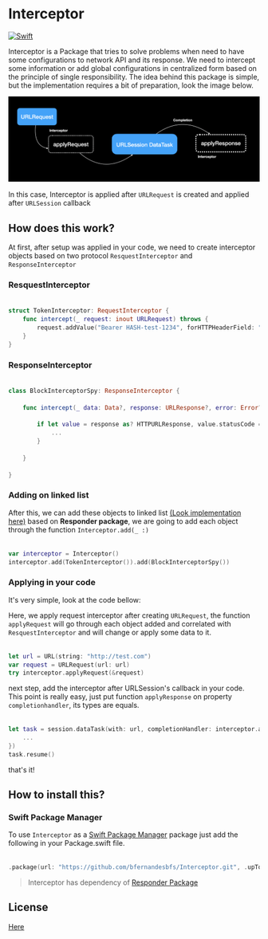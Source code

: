 # Interceptor

[![Swift](https://github.com/bfernandesbfs/Interceptor/actions/workflows/swift.yml/badge.svg)](https://github.com/bfernandesbfs/Interceptor/actions/workflows/swift.yml)

Interceptor is a Package that tries to solve problems when need to have some configurations to network API and its response. We need to intercept some information or add global configurations in centralized form based on the principle of single responsibility. The idea behind this package is simple, but the implementation requires a bit of preparation, look the image below.

![alt text](./Docs/Img/Img01.png)
 
In this case, Interceptor is applied after `URLRequest` is created and applied after `URLSession` callback
 
## How does this work?

At first, after setup was applied in your code, we need to create interceptor objects based on two protocol `ResquestInterceptor` and `ResponseInterceptor`   

### ResquestInterceptor

``` swift

struct TokenInterceptor: RequestInterceptor {
    func intercept(_ request: inout URLRequest) throws {
        request.addValue("Bearer HASH-test-1234", forHTTPHeaderField: "Authorization")
    }
}

```

### ResponseInterceptor

```swift

class BlockInterceptorSpy: ResponseInterceptor {

    func intercept(_ data: Data?, response: URLResponse?, error: Error?) {
        
        if let value = response as? HTTPURLResponse, value.statusCode == 401 {
            ...
        }
        
    }

}

```

### Adding on linked list 

After this, we can add these objects to linked list [(Look implementation here)](https://github.com/bfernandesbfs/Responder) based on **Responder package**, we are going to add each object through the function `Interceptor.add(_ :)`

```swift

var interceptor = Interceptor()
interceptor.add(TokenInterceptor()).add(BlockInterceptorSpy())

```

### Applying in your code

It's very simple, look at the code bellow:

Here, we apply request interceptor after creating `URLRequest`, the function `applyRequest` will go through each object added and correlated with `ResquestInterceptor` and will change or apply some data to it.

```swift

let url = URL(string: "http://test.com")
var request = URLRequest(url: url)
try interceptor.applyRequest(&request)

```

next step, add the interceptor after URLSession's callback in your code. This point is really easy, just put function `applyResponse` on property `completionhandler`, its types are equals.

```swift

let task = session.dataTask(with: url, completionHandler: interceptor.applyResponse { data, response, error in
    ...
})
task.resume()

```

that's it! 

## How to install this?

### Swift Package Manager

To use `Interceptor` as a [Swift Package Manager](https://swift.org/package-manager/) package just add the following in your Package.swift file.

``` swift

.package(url: "https://github.com/bfernandesbfs/Interceptor.git", .upToNextMajor(from: "0.0.1"))

```

> Interceptor has dependency of [Responder Package](https://github.com/bfernandesbfs/Responder)

## License

[Here](./LICENSE)
